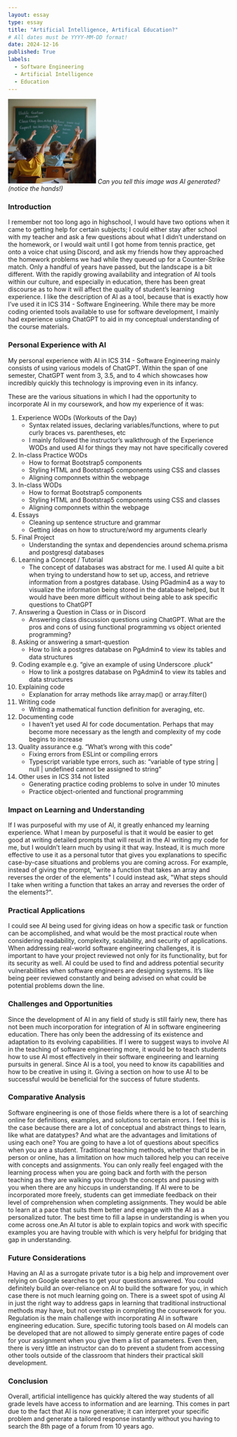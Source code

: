 ```yaml
---
layout: essay
type: essay
title: "Artificial Intelligence, Artifical Education?"
# All dates must be YYYY-MM-DD format!
date: 2024-12-16
published: True
labels:
  - Software Engineering
  - Artificial Intelligence
  - Education
---
```

<img width="200px" class="rounded float-start pe-4" src="/img/classroom-stable-diffusion.jpg">
<em>Can you tell this image was AI generated? (notice the hands!)</em>
<h3>Introduction</h3>
<p>
I remember not too long ago in highschool, I would have two options when it came to getting help for certain subjects; I could either stay after school with my teacher and ask a few questions about what I didn’t understand on the homework, or I would wait until I got home from tennis practice, get onto a voice chat using Discord, and ask my friends how they approached the homework problems we had while they queued up for a Counter-Strike match. Only a handful of years have passed, but the landscape is a bit different. With the rapidly growing availability and integration of AI tools within our culture, and especially in education, there has been great discourse as to how it will affect the quality of student’s learning experience. I like the description of AI as a tool, because that is exactly how I’ve used it in ICS 314 - Software Engineering. While there may be more coding oriented tools available to use for software development, I mainly had experience using ChatGPT to aid in my conceptual understanding of the course materials.
</p>

<h3>Personal Experience with AI</h3>
<p>
  My personal experience with AI in ICS 314 - Software Engineering mainly consists of using various models of ChatGPT. Within the span of one semester, ChatGPT went from 3, 3.5, and to 4 which showcases how incredibly quickly this technology is improving even in its infancy. 
</p>

<p>
  These are the various situations in which I had the opportunity to incorporate AI in my coursework, and how my experience of it was:
</p>

<ol>
  <li>
    Experience WODs (Workouts of the Day)
    <ul>
      <li>Syntax related issues, declaring variables/functions, where to put curly braces vs. parentheses, etc</li>
      <li>I mainly followed the instructor’s walkthrough of the Experience WODs and used AI for things they may not have specifically covered</li>
    </ul>
  </li>
  <li>
    In-class Practice WODs
    <ul>
      <li>How to format Bootstrap5 components</li>
      <li>Styling HTML and Bootstrap5 components using CSS and classes</li>
      <li>Aligning componnets within the webpage</li>
    </ul>
  </li>
  <li>
    In-class WODs
    <ul>
      <li>How to format Bootstrap5 components</li>
      <li>Styling HTML and Bootstrap5 components using CSS and classes</li>
      <li>Aligning componnets within the webpage</li>
    </ul>
  </li>
  <li>
    Essays
    <ul>
      <li>Cleaning up sentence structure and grammar</li>
      <li>Getting ideas on how to structure/word my arguments clearly</li>
    </ul>
  </li>
  <li>
    Final Project
    <ul>
      <li>Understanding the syntax and dependencies around schema.prisma and postgresql databases</li>
    </ul>
  </li>
    <li>
    Learning a Concept / Tutorial
    <ul>
      <li>The concept of databases was abstract for me. I used AI quite a bit when trying to understand how to set up, access, and retrieve information from a postgres database. Using PGadmin4 as a way to visualize the information being stored in the database helped, but It would have been more difficult without being able to ask specific questions to ChatGPT</li>
    </ul>
  </li>
  <li>
    Answering a Question in Class or in Discord
    <ul>
      <li>Answering class discussion questions using ChatGPT. What are the pros and cons of using functional programming vs object oriented programming?</li>
    </ul>
  </li>
   <li>
    Asking or answering a smart-question
    <ul>
      <li>How to link a postgres database on PgAdmin4 to view its tables and data structures</li>
    </ul>
  </li>
  <li>
    Coding example e.g. “give an example of using Underscore .pluck”
    <ul>
      <li>How to link a postgres database on PgAdmin4 to view its tables and data structures</li>
    </ul>
  </li>
  <li>
    Explaining code
    <ul>
      <li>Explanation for array methods like array.map() or array.filter()</li>
    </ul>
  </li>
  <li>
    Writing code
    <ul>
      <li>Writing a mathematical function definition for averaging, etc.</li>
    </ul>
  </li>
  <li>
    Documenting code
    <ul>
      <li>I haven’t yet used AI for code documentation. Perhaps that may become more necessary as the length and complexity of my code begins to increase</li>
    </ul>
  </li>
  <li>
    Quality assurance e.g. “What’s wrong with this code”
    <ul>
      <li>Fixing errors from ESLint or compiling errors</li>
      <li>Typescript variable type errors, such as: “variable of type string | null | undefined cannot be assigned to string”</li>
    </ul>
  </li>
  <li>
    Other uses in ICS 314 not listed
    <ul>
      <li>Generating practice coding problems to solve in under 10 minutes</li>
      <li>Practice object-oriented and functional programming</li>
    </ul>
  </li>
</ol>

<h3>Impact on Learning and Understanding</h3>
<p>
  If I was purposeful with my use of AI, it greatly enhanced my learning experience. What I mean by purposeful is that it would be easier to get good at writing detailed prompts that will result in the AI writing my code for me, but I wouldn’t learn much by using it that way. Instead, it is much more effective to use it as a personal tutor that gives you explanations to specific case-by-case situations and problems you are coming across. For example, instead of giving the prompt, "write a function that takes an array and reverses the order of the elements" I could instead ask, "What steps should I take when writing a function that takes an array and reverses the order of the elements?".
</p>

<h3>Practical Applications</h3>
<p>
  I could see AI being used for giving ideas on how a specific task or function can be accomplished, and what would be the most practical route when considering readability, complexity, scalability, and security of applications. When addressing real-world software engineering challenges, it is important to have your project reviewed not only for its functionality, but for its security as well. AI could be used to find and address potential security vulnerabilities when software engineers are designing systems. It’s like being peer reviewed constantly and being advised on what could be potential problems down the line.
</p>

<h3>Challenges and Opportunities</h3>
<p>
  Since the development of AI in any field of study is still fairly new, there has not been much incorporation for integration of AI in software engineering education. There has only been the addressing of its existence and adaptation to its evolving capabilities. If I were to suggest ways to involve AI in the teaching of software engineering more, it would be to teach students how to use AI most effectively in their software engineering and learning pursuits in general. Since AI is a tool, you need to know its capabilities and how to be creative in using it. Giving a section on how to use AI to be successful would be beneficial for the success of future students.
</p>

<h3>Comparative Analysis</h3>
<p>
  Software engineering is one of those fields where there is a lot of searching online for definitions, examples, and solutions to certain errors. I feel this is the case because there are a lot of conceptual and abstract things to learn, like what are datatypes? And what are the advantages and limitations of using each one? You are going to have a lot of questions about specifics when you are a student. Traditional teaching methods, whether that’d be in person or online, has a limitation on how much tailored help you can receive with concepts and assignments. You can only really feel engaged with the learning process when you are going back and forth with the person teaching as they are walking you through the concepts and pausing with you when there are any hiccups in understanding. If AI were to be incorporated more freely, students can get immediate feedback on their level of comprehension when completing assignments. They would be able to learn at a pace that suits them better and engage with the AI as a personalized tutor. The best time to fill a lapse in understanding is when you come across one.An AI tutor is able to explain topics and work with specific examples you are having trouble with which is very helpful for bridging that gap in understanding. 
</p>

<h3>Future Considerations</h3>
<p>
  Having an AI as a surrogate private tutor is a big help and improvement over relying on Google searches to get your questions answered. You could definitely build an over-reliance on AI to build the software for you, in which case there is not much learning going on. There is a sweet spot of using AI in just the right way to address gaps in learning that traditional instructional methods may have, but not overstep in completing the coursework for you. Regulation is the main challenge with incorporating AI in software engineering education. Sure, specific tutoring tools based on AI models can be developed that are not allowed to simply generate entire pages of code for your assignment when you give them a list of parameters. Even then, there is very little an instructor can do to prevent a student from accessing other tools outside of the classroom that hinders their practical skill development.
</p>

<h3>Conclusion</h3>
<p>
  Overall, artificial intelligence has quickly altered the way students of all grade levels have access to information and are learning. This comes in part due to the fact that AI is now generative; it can interpret your specific problem and generate a tailored response instantly without you having to search the 8th page of a forum from 10 years ago.
</p>
